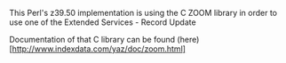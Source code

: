 This Perl's z39.50 implementation is using the C ZOOM library in order to use one of the Extended Services - Record Update

Documentation of that C library can be found (here)[http://www.indexdata.com/yaz/doc/zoom.html]
